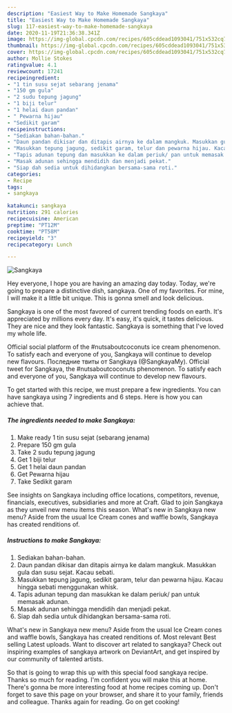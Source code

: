```yaml
---
description: "Easiest Way to Make Homemade Sangkaya"
title: "Easiest Way to Make Homemade Sangkaya"
slug: 117-easiest-way-to-make-homemade-sangkaya
date: 2020-11-19T21:36:38.341Z
image: https://img-global.cpcdn.com/recipes/605cddead1093041/751x532cq70/sangkaya-resipi-foto-utama.jpg
thumbnail: https://img-global.cpcdn.com/recipes/605cddead1093041/751x532cq70/sangkaya-resipi-foto-utama.jpg
cover: https://img-global.cpcdn.com/recipes/605cddead1093041/751x532cq70/sangkaya-resipi-foto-utama.jpg
author: Mollie Stokes
ratingvalue: 4.1
reviewcount: 17241
recipeingredient:
- "1 tin susu sejat sebarang jenama"
- "150 gm gula"
- "2 sudu tepung jagung"
- "1 biji telur"
- "1 helai daun pandan"
- " Pewarna hijau"
- "Sedikit garam"
recipeinstructions:
- "Sediakan bahan-bahan."
- "Daun pandan dikisar dan ditapis airnya ke dalam mangkuk. Masukkan gula dan susu sejat. Kacau sebati."
- "Masukkan tepung jagung, sedikit garam, telur dan pewarna hijau. Kacau hingga sebati menggunakan whisk."
- "Tapis adunan tepung dan masukkan ke dalam periuk/ pan untuk memasak adunan."
- "Masak adunan sehingga mendidih dan menjadi pekat."
- "Siap dah sedia untuk dihidangkan bersama-sama roti."
categories:
- Recipe
tags:
- sangkaya

katakunci: sangkaya 
nutrition: 291 calories
recipecuisine: American
preptime: "PT12M"
cooktime: "PT58M"
recipeyield: "3"
recipecategory: Lunch

---
```



![Sangkaya](https://img-global.cpcdn.com/recipes/605cddead1093041/751x532cq70/sangkaya-resipi-foto-utama.jpg)

Hey everyone, I hope you are having an amazing day today. Today, we're going to prepare a distinctive dish, sangkaya. One of my favorites. For mine, I will make it a little bit unique. This is gonna smell and look delicious.

Sangkaya is one of the most favored of current trending foods on earth. It's appreciated by millions every day. It's easy, it's quick, it tastes delicious. They are nice and they look fantastic. Sangkaya is something that I've loved my whole life.

Official social platform of the #nutsaboutcoconuts ice cream phenomenon. To satisfy each and everyone of you, Sangkaya will continue to develop new flavours. Последние твиты от Sangkaya (@SangkayaMy). Official tweet for Sangkaya, the #nutsaboutcoconuts phenomenon. To satisfy each and everyone of you, Sangkaya will continue to develop new flavours.


To get started with this recipe, we must prepare a few ingredients. You can have sangkaya using 7 ingredients and 6 steps. Here is how you can achieve that.

<!--inarticleads1-->

##### The ingredients needed to make Sangkaya:

1. Make ready 1 tin susu sejat (sebarang jenama)
1. Prepare 150 gm gula
1. Take 2 sudu tepung jagung
1. Get 1 biji telur
1. Get 1 helai daun pandan
1. Get  Pewarna hijau
1. Take Sedikit garam


See insights on Sangkaya including office locations, competitors, revenue, financials, executives, subsidiaries and more at Craft. Glad to join Sangkaya as they unveil new menu items this season. What&#39;s new in Sangkaya new menu? Aside from the usual Ice Cream cones and waffle bowls, Sangkaya has created renditions of. 

<!--inarticleads2-->

##### Instructions to make Sangkaya:

1. Sediakan bahan-bahan.
1. Daun pandan dikisar dan ditapis airnya ke dalam mangkuk. Masukkan gula dan susu sejat. Kacau sebati.
1. Masukkan tepung jagung, sedikit garam, telur dan pewarna hijau. Kacau hingga sebati menggunakan whisk.
1. Tapis adunan tepung dan masukkan ke dalam periuk/ pan untuk memasak adunan.
1. Masak adunan sehingga mendidih dan menjadi pekat.
1. Siap dah sedia untuk dihidangkan bersama-sama roti.


What&#39;s new in Sangkaya new menu? Aside from the usual Ice Cream cones and waffle bowls, Sangkaya has created renditions of. Most relevant Best selling Latest uploads. Want to discover art related to sangkaya? Check out inspiring examples of sangkaya artwork on DeviantArt, and get inspired by our community of talented artists. 

So that is going to wrap this up with this special food sangkaya recipe. Thanks so much for reading. I'm confident you will make this at home. There's gonna be more interesting food at home recipes coming up. Don't forget to save this page on your browser, and share it to your family, friends and colleague. Thanks again for reading. Go on get cooking!
